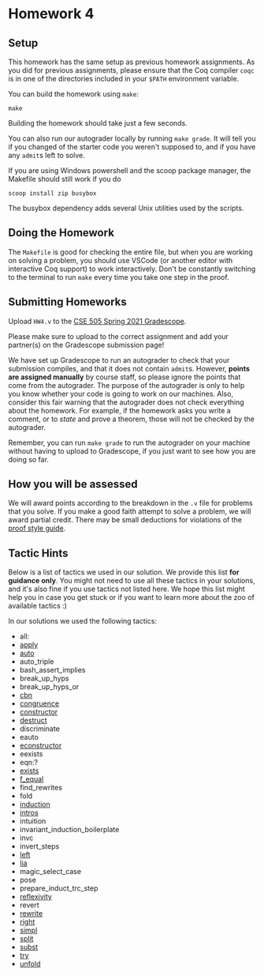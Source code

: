 # Homework 4

## Setup

This homework has the same setup as previous homework assignments. As you did
for previous assignments, please ensure that the Coq compiler `coqc` is in one
of the directories included in your `$PATH` environment variable.

You can build the homework using `make`:
```
make
```

Building the homework should take just a few seconds.

You can also run our autograder locally by running `make grade`. It will tell
you if you changed of the starter code you weren't supposed to, and if you have
any `admit`s left to solve.

If you are using Windows powershell and the scoop package manager, the Makefile
should still work if you do
```
scoop install zip busybox
```
The busybox dependency adds several Unix utilities used by the scripts.

## Doing the Homework

The `Makefile` is good for checking the entire file, but when you are working on
solving a problem, you should use VSCode (or another editor with interactive Coq
support) to work interactively. Don't be constantly switching to the terminal to
run `make` every time you take one step in the proof.


## Submitting Homeworks

Upload `HW4.v` to the
[CSE 505 Spring 2021 Gradescope](https://www.gradescope.com/courses/256901).

Please make sure to upload to the correct assignment and add your partner(s) on
the Gradescope submission page!

We have set up Gradescope to run an autograder to check that your submission
compiles, and that it does not contain `admit`s. However, **points are assigned
manually** by course staff, so please ignore the points that come from the
autograder. The purpose of the autograder is only to help you know whether your
code is going to work on our machines. Also, consider this fair warning that the
autograder does not check everything about the homework. For example, if the
homework asks you write a comment, or to *state* and prove a theorem, those will
not be checked by the autograder.

Remember, you can run `make grade` to run the autograder on your machine without
having to upload to Gradescope, if you just want to see how you are doing so
far.


## How you will be assessed

We will award points according to the breakdown in the `.v` file for problems
that you solve. If you make a good faith attempt to solve a problem, we will
award partial credit. There may be small deductions for violations of the [proof
style
guide](https://docs.google.com/document/d/1kRt6L8sjmi0LJgWQaBCT1je-wqSftyHpAH3KWAQLL5U/edit?usp=sharing).


## Tactic Hints

Below is a list of tactics we used in our solution. We provide this list **for
guidance only**. You might not need to use all these tactics in your solutions,
and it's also fine if you use tactics not listed here. We hope this list might
help you in case you get stuck or if you want to learn more about the zoo of
available tactics :)

In our solutions we used the following tactics:
  - all:
  - [apply](https://docs.google.com/document/d/1m9JxzgwORLVKaNayfdSvotwI1j4JGQ8YFUmbCbflk9M/edit#bookmark=id.6hj9bgx79d4q)
  - [auto](https://docs.google.com/document/d/1m9JxzgwORLVKaNayfdSvotwI1j4JGQ8YFUmbCbflk9M/edit#bookmark=id.184wugz4h1iu)
  - auto_triple
  - bash_assert_implies
  - break_up_hyps
  - break_up_hyps_or
  - [cbn](https://docs.google.com/document/d/1m9JxzgwORLVKaNayfdSvotwI1j4JGQ8YFUmbCbflk9M/edit#bookmark=kix.f4bi7fezrctj)
  - [congruence](https://docs.google.com/document/d/1gsvW-iCWD7Ssr0hyDfIXa28Fk55nZMaayrg0Dg4JudE/edit#bookmark=id.l5al90wpis6d)
  - [constructor](https://docs.google.com/document/d/1m9JxzgwORLVKaNayfdSvotwI1j4JGQ8YFUmbCbflk9M/edit#bookmark=id.gh30zoah4yh9)
  - [destruct](https://docs.google.com/document/d/1m9JxzgwORLVKaNayfdSvotwI1j4JGQ8YFUmbCbflk9M/edit#bookmark=id.31h1z5e3u3wt)
  - discriminate
  - eauto
  - [econstructor](https://docs.google.com/document/d/1m9JxzgwORLVKaNayfdSvotwI1j4JGQ8YFUmbCbflk9M/edit#bookmark=id.k0xvvq3sna6d)
  - eexists
  - eqn:?
  - [exists](https://docs.google.com/document/d/1gsvW-iCWD7Ssr0hyDfIXa28Fk55nZMaayrg0Dg4JudE/edit#bookmark=id.jouy8cipzyez)
  - [f_equal](https://docs.google.com/document/d/1m9JxzgwORLVKaNayfdSvotwI1j4JGQ8YFUmbCbflk9M/edit#bookmark=kix.u5onr74tkc21)
  - find_rewrites
  - fold
  - [induction](https://docs.google.com/document/d/1m9JxzgwORLVKaNayfdSvotwI1j4JGQ8YFUmbCbflk9M/edit#bookmark=id.vdd8yhofsq41)
  - [intros](https://docs.google.com/document/d/1m9JxzgwORLVKaNayfdSvotwI1j4JGQ8YFUmbCbflk9M/edit#bookmark=id.ctlk62idrwvx)
  - intuition
  - invariant_induction_boilerplate
  - invc
  - invert_steps
  - [left](https://docs.google.com/document/d/1m9JxzgwORLVKaNayfdSvotwI1j4JGQ8YFUmbCbflk9M/edit#bookmark=id.u0xstiy7j5sk)
  - [lia](https://docs.google.com/document/d/1m9JxzgwORLVKaNayfdSvotwI1j4JGQ8YFUmbCbflk9M/edit#bookmark=id.53iae6dw2ly9)
  - magic_select_case
  - pose
  - prepare_induct_trc_step
  - [reflexivity](https://docs.google.com/document/d/1m9JxzgwORLVKaNayfdSvotwI1j4JGQ8YFUmbCbflk9M/edit#bookmark=id.w7wn2c8h0zwt)
  - revert
  - [rewrite](https://docs.google.com/document/d/1m9JxzgwORLVKaNayfdSvotwI1j4JGQ8YFUmbCbflk9M/edit#bookmark=id.hge0chk9zpao)
  - [right](https://docs.google.com/document/d/1m9JxzgwORLVKaNayfdSvotwI1j4JGQ8YFUmbCbflk9M/edit#bookmark=id.rb4oz7zetbh)
  - [simpl](https://docs.google.com/document/d/1m9JxzgwORLVKaNayfdSvotwI1j4JGQ8YFUmbCbflk9M/edit#bookmark=id.tglpvbqrvega)
  - [split](https://docs.google.com/document/d/1m9JxzgwORLVKaNayfdSvotwI1j4JGQ8YFUmbCbflk9M/edit#bookmark=id.lrn6242c5g3r)
  - [subst](https://docs.google.com/document/d/1m9JxzgwORLVKaNayfdSvotwI1j4JGQ8YFUmbCbflk9M/edit#bookmark=id.mnjvub17qvcr)
  - [try](https://docs.google.com/document/d/1gsvW-iCWD7Ssr0hyDfIXa28Fk55nZMaayrg0Dg4JudE/edit#bookmark=id.6wa9yuf1j810)
  - [unfold](https://docs.google.com/document/d/1m9JxzgwORLVKaNayfdSvotwI1j4JGQ8YFUmbCbflk9M/edit#bookmark=id.4ecb7nfs35ei)
